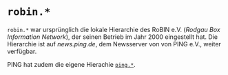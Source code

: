 # `robin.*`

`robin.*` war ursprünglich die lokale Hierarchie des RoBIN e.V. (*Rodgau Box Information Network*), der seinen Betrieb im Jahr 2000 eingestellt hat. Die Hierarchie ist auf *news.ping.de*, dem Newsserver von von PING e.V., weiter verfügbar.

PING hat zudem die eigene Hierachie [`ping.*`](/show.php?hierarchy=ping).
